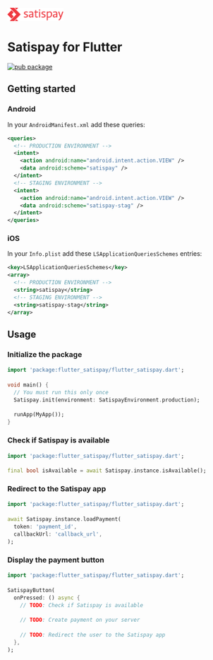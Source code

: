 <img
  src="https://github.com/zippa-pizza/flutter_satispay/raw/main/doc/satispay_logo.svg"
  alt="Satispay"
  height="30">

# Satispay for Flutter

[![pub package](https://img.shields.io/pub/v/flutter_satispay.svg)](https://pub.dev/packages/flutter_satispay)

## Getting started

### Android

In your `AndroidManifest.xml` add these queries:

```xml
<queries>
  <!-- PRODUCTION ENVIRONMENT -->
  <intent>
    <action android:name="android.intent.action.VIEW" />
    <data android:scheme="satispay" />
  </intent>
  <!-- STAGING ENVIRONMENT -->
  <intent>
    <action android:name="android.intent.action.VIEW" />
    <data android:scheme="satispay-stag" />
  </intent>
</queries>
```

### iOS

In your `Info.plist` add these `LSApplicationQueriesSchemes` entries:

```xml
<key>LSApplicationQueriesSchemes</key>
<array>
  <!-- PRODUCTION ENVIRONMENT -->
  <string>satispay</string>
  <!-- STAGING ENVIRONMENT -->
  <string>satispay-stag</string>
</array>
```

## Usage

### Initialize the package

```dart
import 'package:flutter_satispay/flutter_satispay.dart';

void main() {
  // You must run this only once
  Satispay.init(environment: SatispayEnvironment.production);

  runApp(MyApp());
}
```

### Check if Satispay is available

```dart
import 'package:flutter_satispay/flutter_satispay.dart';

final bool isAvailable = await Satispay.instance.isAvailable();
```

### Redirect to the Satispay app

```dart
import 'package:flutter_satispay/flutter_satispay.dart';

await Satispay.instance.loadPayment(
  token: 'payment_id',
  callbackUrl: 'callback_url',
);
```

### Display the payment button

```dart
import 'package:flutter_satispay/flutter_satispay.dart';

SatispayButton(
  onPressed: () async {
    // TODO: Check if Satispay is available

    // TODO: Create payment on your server

    // TODO: Redirect the user to the Satispay app
  },
);
```
